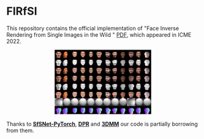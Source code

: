 # FIRfSI
This repository contains the official implementation of "Face Inverse Rendering from Single Images in the Wild
" [PDF](https://www.computer.org/csdl/proceedings-article/icme/2022/09859790/1G9EqBmLF2o), which appeared in ICME 2022.


<center><img src="results.png " width="50%"></center>

Thanks to [**SfSNet-PyTorch**](https://github.com/bhushan23/SfSNet-PyTorch), [**DPR**](https://github.com/zhhoper/DPR) and [**3DMM**](https://github.com/MichaelMure/3DMM) our code is partially borrowing from them.

